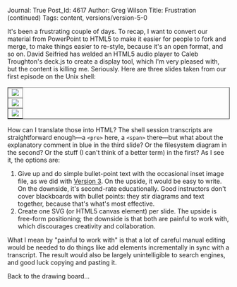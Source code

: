 Journal: True
Post_Id: 4617
Author: Greg Wilson
Title: Frustration (continued)
Tags: content, versions/version-5-0

<p>It's been a frustrating couple of days. To recap, I want to convert our material from PowerPoint to HTML5 to make it easier for people to fork and merge, to make things easier to re-style, because it's an open format, and so on. David Seifried has welded an HTML5 audio player to Caleb Troughton's deck.js to create a display tool, which I'm very pleased with, but the content is killing me. Seriously. Here are three slides taken from our first episode on the Unix shell:</p>
<table border="1">
<tbody>
<tr>
<td><img src="{{root_path}}/files/2012/02/shell-filedir-08.png" /></td>
</tr>
<tr>
<td><img src="{{root_path}}/files/2012/02/shell-filedir-37.png" /></td>
</tr>
<tr>
<td><img src="{{root_path}}/files/2012/02/shell-filedir-59.png" /></td>
</tr>
</tbody>
</table>
<p>How can I translate those into HTML? The shell session transcripts are straightforward enough&mdash;a <code>&lt;pre&gt;</code> here, a <code>&lt;span&gt;</code> there&mdash;but what about the explanatory comment in blue in the third slide? Or the filesystem diagram in the second? Or the stuff (I can't think of a better term) in the first? As I see it, the options are:</p>
<ol>
<li>Give up and do simple bullet-point text with the occasional inset image file, as we did with <a href="{{root_path}}/3_0/shell01.html">Version 3</a>. On the upside, it would be easy to write. On the downside, it's second-rate educationally. Good instructors don't cover blackboards with bullet points: they stir diagrams and text together, because that's what's most effective.</li>
<li>Create one SVG (or HTML5 canvas element) per slide. The upside is free-form positioning; the downside is that both are painful to work with, which discourages creativity and collaboration.</li>
</ol>
<p>What I mean by "painful to work with" is that a lot of careful manual editing would be needed to do things like add elements incrementally in sync with a transcript. The result would also be largely unintelligible to search engines, and good luck copying and pasting it.</p>
<p>Back to the drawing board...</p>
